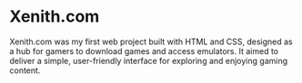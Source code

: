 # Xenith.com
Xenith.com was my first web project built with HTML and CSS, designed as a hub for gamers to download games and access emulators. It aimed to deliver a simple, user-friendly interface for exploring and enjoying gaming content.
